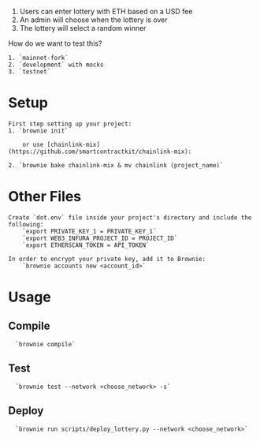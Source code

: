 1. Users can enter lottery with ETH based on a USD fee
2. An admin will choose when the lottery is over
3. The lottery will select a random winner 

How do we want to test this?

    1. `mainnet-fork`
    2. `development` with mocks 
    3. `testnet`
# Setup
    First step setting up your project: 
    1. `brownie init`
           
        or use [chainlink-mix](https://github.com/smartcontractkit/chainlink-mix):
       
    2. `brownie bake chainlink-mix & mv chainlink (project_name)`

# Other Files
    Create `dot.env` file inside your project's directory and include the following:
        `export PRIVATE_KEY_1 = PRIVATE_KEY_1`
        `export WEB3_INFURA_PROJECT_ID = PROJECT_ID`
        `export ETHERSCAN_TOKEN = API_TOKEN`
    
    In order to encrypt your private key, add it to Brownie:
        `brownie accounts new <account_id>`

# Usage

   ## Compile
      `brownie compile`
    
   ## Test
      `brownie test --network <choose_network> -s`
    
   ## Deploy
      `brownie run scripts/deploy_lottery.py --network <choose_network>`
